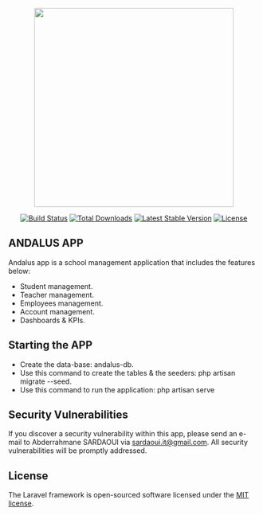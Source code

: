 <p align="center"><a href="https://laravel.com" target="_blank"><img src="https://raw.githubusercontent.com/laravel/art/master/logo-lockup/5%20SVG/2%20CMYK/1%20Full%20Color/laravel-logolockup-cmyk-red.svg" width="400"></a></p>

<p align="center">
<a href="https://travis-ci.org/laravel/framework"><img src="https://travis-ci.org/laravel/framework.svg" alt="Build Status"></a>
<a href="https://packagist.org/packages/laravel/framework"><img src="https://img.shields.io/packagist/dt/laravel/framework" alt="Total Downloads"></a>
<a href="https://packagist.org/packages/laravel/framework"><img src="https://img.shields.io/packagist/v/laravel/framework" alt="Latest Stable Version"></a>
<a href="https://packagist.org/packages/laravel/framework"><img src="https://img.shields.io/packagist/l/laravel/framework" alt="License"></a>
</p>

## ANDALUS APP

Andalus app is a school management application that includes the features below:
- Student management.
- Teacher management.
- Employees management.
- Account management.
- Dashboards & KPIs.

## Starting the APP

- Create the data-base: andalus-db.
- Use this command to create the tables & the seeders: php artisan migrate --seed.
- Use this command to run the application: php artisan serve

## Security Vulnerabilities

If you discover a security vulnerability within this app, please send an e-mail to Abderrahmane SARDAOUI via [sardaoui.it@gmail.com](mailto:sardaoui.it@gmail.com). All security vulnerabilities will be promptly addressed.

## License

The Laravel framework is open-sourced software licensed under the [MIT license](https://opensource.org/licenses/MIT).
